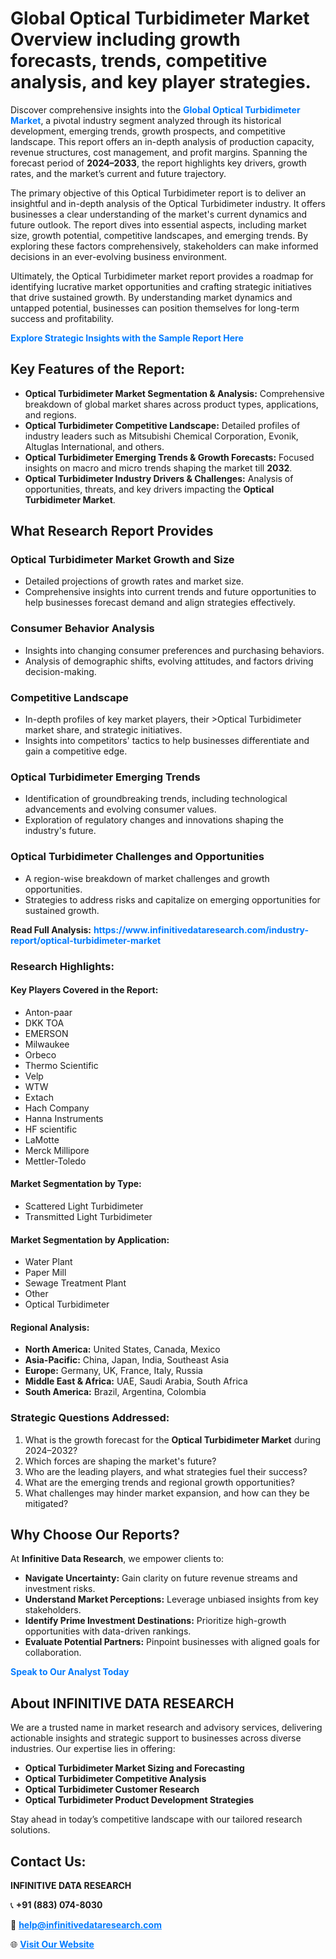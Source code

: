 <h1>Global Optical Turbidimeter Market Overview including growth forecasts, trends, competitive analysis, and key player strategies.</h1>
<p>
Discover comprehensive insights into the 
<a href="https://www.infinitivedataresearch.com/industry-report/optical-turbidimeter-market" rel="dofollow" style="color: #007BFF; text-decoration: none;"><strong>Global Optical Turbidimeter Market</strong></a>, a pivotal industry segment analyzed through its historical development, emerging trends, growth prospects, and competitive landscape. This report offers an in-depth analysis of production capacity, revenue structures, cost management, and profit margins. Spanning the forecast period of <strong>2024–2033</strong>, the report highlights key drivers, growth rates, and the market’s current and future trajectory.
</p>
<p>
The primary objective of this Optical Turbidimeter report is to deliver an insightful and in-depth analysis of the Optical Turbidimeter industry. It offers businesses a clear understanding of the market's current dynamics and future outlook. The report dives into essential aspects, including market size, growth potential, competitive landscapes, and emerging trends. By exploring these factors comprehensively, stakeholders can make informed decisions in an ever-evolving business environment.
</p>
<p>
Ultimately, the Optical Turbidimeter market report provides a roadmap for identifying lucrative market opportunities and crafting strategic initiatives that drive sustained growth. By understanding market dynamics and untapped potential, businesses can position themselves for long-term success and profitability.
</p>
<p>
<a href="https://www.infinitivedataresearch.com/request-sample/reportId=103411" style="color: #007BFF; text-decoration: none;"><strong>Explore Strategic Insights with the Sample Report Here</strong></a>
</p>

<h2>Key Features of the Report:</h2>
<ul>
<li><strong>Optical Turbidimeter Market Segmentation & Analysis:</strong> Comprehensive breakdown of global market shares across product types, applications, and regions.</li>
<li><strong>Optical Turbidimeter Competitive Landscape:</strong> Detailed profiles of industry leaders such as Mitsubishi Chemical Corporation, Evonik, Altuglas International, and others.</li>
<li><strong>Optical Turbidimeter Emerging Trends & Growth Forecasts:</strong> Focused insights on macro and micro trends shaping the market till <strong>2032</strong>.</li>
<li><strong>Optical Turbidimeter Industry Drivers & Challenges:</strong> Analysis of opportunities, threats, and key drivers impacting the <strong>Optical Turbidimeter Market</strong>.</li>
</ul>

<h2>What Research Report Provides</h2>
<h3>Optical Turbidimeter Market Growth and Size</h3>
<ul>
<li>Detailed projections of growth rates and market size.</li>
<li>Comprehensive insights into current trends and future opportunities to help businesses forecast demand and align strategies effectively.</li>
</ul>

<h3>Consumer Behavior Analysis</h3>
<ul>
<li>Insights into changing consumer preferences and purchasing behaviors.</li>
<li>Analysis of demographic shifts, evolving attitudes, and factors driving decision-making.</li>
</ul>

<h3>Competitive Landscape</h3>
<ul>
<li>In-depth profiles of key market players, their >Optical Turbidimeter market share, and strategic initiatives.</li>
<li>Insights into competitors' tactics to help businesses differentiate and gain a competitive edge.</li>
</ul>

<h3>Optical Turbidimeter Emerging Trends</h3>
<ul>
<li>Identification of groundbreaking trends, including technological advancements and evolving consumer values.</li>
<li>Exploration of regulatory changes and innovations shaping the industry's future.</li>
</ul>

<h3>Optical Turbidimeter Challenges and Opportunities</h3>
<ul>
<li>A region-wise breakdown of market challenges and growth opportunities.</li>
<li>Strategies to address risks and capitalize on emerging opportunities for sustained growth.</li>
</ul>
<p><strong>Read Full Analysis:</strong> <a href="https://www.infinitivedataresearch.com/industry-report/optical-turbidimeter-market" rel="dofollow" style="color: #007BFF; text-decoration: none;"><strong>https://www.infinitivedataresearch.com/industry-report/optical-turbidimeter-market</strong></a></p>
<h3>Research Highlights:</h3>
<h4>Key Players Covered in the Report:</h4>
<ul><li>Anton-paar</li><li>DKK TOA</li><li>EMERSON</li><li>Milwaukee</li><li>Orbeco</li><li>Thermo Scientific</li><li>Velp</li><li>WTW</li><li>Extach</li><li>Hach Company</li><li>Hanna Instruments</li><li>HF scientific</li><li>LaMotte</li><li>Merck Millipore</li><li>Mettler-Toledo</li></ul>
<h4>Market Segmentation by Type:</h4>
<ul><li>Scattered Light Turbidimeter</li><li>Transmitted Light Turbidimeter</li></ul>
<h4>Market Segmentation by Application:</h4>
<ul><li>Water Plant</li><li>Paper Mill</li><li>Sewage Treatment Plant</li><li>Other</li><li>Optical Turbidimeter</li></ul>

<h4>Regional Analysis:</h4>
<ul>
<li><strong>North America:</strong> United States, Canada, Mexico</li>
<li><strong>Asia-Pacific:</strong> China, Japan, India, Southeast Asia</li>
<li><strong>Europe:</strong> Germany, UK, France, Italy, Russia</li>
<li><strong>Middle East & Africa:</strong> UAE, Saudi Arabia, South Africa</li>
<li><strong>South America:</strong> Brazil, Argentina, Colombia</li>
</ul>

<h3>Strategic Questions Addressed:</h3>
<ol>
<li>What is the growth forecast for the <strong>Optical Turbidimeter Market</strong> during 2024–2032?</li>
<li>Which forces are shaping the market's future?</li>
<li>Who are the leading players, and what strategies fuel their success?</li>
<li>What are the emerging trends and regional growth opportunities?</li>
<li>What challenges may hinder market expansion, and how can they be mitigated?</li>
</ol>

<h2>Why Choose Our Reports?</h2>
<p>At <strong>Infinitive Data Research</strong>, we empower clients to:</p>
<ul>
<li><strong>Navigate Uncertainty:</strong> Gain clarity on future revenue streams and investment risks.</li>
<li><strong>Understand Market Perceptions:</strong> Leverage unbiased insights from key stakeholders.</li>
<li><strong>Identify Prime Investment Destinations:</strong> Prioritize high-growth opportunities with data-driven rankings.</li>
<li><strong>Evaluate Potential Partners:</strong> Pinpoint businesses with aligned goals for collaboration.</li>
</ul>
<p><a href="https://www.infinitivedataresearch.com/industry-report/optical-turbidimeter-market" rel="dofollow" style="color: #007BFF; text-decoration: none;"><strong>Speak to Our Analyst Today</strong></a></p>

<h2>About INFINITIVE DATA RESEARCH</h2>
<p>We are a trusted name in market research and advisory services, delivering actionable insights and strategic support to businesses across diverse industries. Our expertise lies in offering:</p>
<ul>
<li><strong>Optical Turbidimeter Market Sizing and Forecasting</strong></li>
<li><strong>Optical Turbidimeter Competitive Analysis</strong></li>
<li><strong>Optical Turbidimeter Customer Research</strong></li>
<li><strong>Optical Turbidimeter Product Development Strategies</strong></li>
</ul>
<p>Stay ahead in today’s competitive landscape with our tailored research solutions.</p>

<h2>Contact Us:</h2>
<p><strong>INFINITIVE DATA RESEARCH</strong></p>
<p>📞 <strong>+91 (883) 074-8030</strong></p>
<p>📧 <strong><a href="mailto:help@infinitivedataresearch.com" style="color: #007BFF;">help@infinitivedataresearch.com</a></strong></p>
<p>🌐 <strong><a href="https://www.infinitivedataresearch.com" rel="dofollow" style="color: #007BFF;">Visit Our Website</a></strong></p>